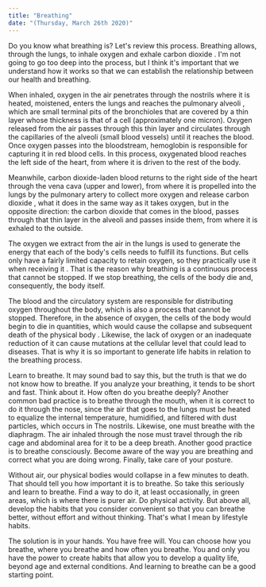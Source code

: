 ```yaml
---
title: "Breathing"
date: "(Thursday, March 26th 2020)"
---
```


Do you know what breathing is? Let's review this process. Breathing allows, through the lungs, to inhale oxygen and exhale carbon dioxide . I'm not going to go too deep into the process, but I think it's important that we understand how it works so that we can establish the relationship between our health and breathing.

When inhaled, oxygen in the air penetrates through the nostrils where it is heated, moistened, enters the lungs and reaches the pulmonary alveoli , which are small terminal pits of the bronchioles that are covered by a thin layer whose thickness is that of a cell (approximately one micron). Oxygen released from the air passes through this thin layer and circulates through the capillaries of the alveoli (small blood vessels) until it reaches the blood. Once oxygen passes into the bloodstream, hemoglobin is responsible for capturing it in red blood cells. In this process, oxygenated blood reaches the left side of the heart, from where it is driven to the rest of the body.

Meanwhile, carbon dioxide-laden blood returns to the right side of the heart through the vena cava (upper and lower), from where it is propelled into the lungs by the pulmonary artery to collect more oxygen and release carbon dioxide , what it does in the same way as it takes oxygen, but in the opposite direction: the carbon dioxide that comes in the blood, passes through that thin layer in the alveoli and passes inside them, from where it is exhaled to the outside.

The oxygen we extract from the air in the lungs is used to generate the energy that each of the body's cells needs to fulfill its functions. But cells only have a fairly limited capacity to retain oxygen, so they practically use it when receiving it . That is the reason why breathing is a continuous process that cannot be stopped. If we stop breathing, the cells of the body die and, consequently, the body itself. 

The blood and the circulatory system are responsible for distributing oxygen throughout the body, which is also a process that cannot be stopped. Therefore, in the absence of oxygen, the cells of the body would begin to die in quantities, which would cause the collapse and subsequent death of the physical body . Likewise, the lack of oxygen or an inadequate reduction of it can cause mutations at the cellular level that could lead to diseases. That is why it is so important to generate life habits in relation to the breathing process.

Learn to breathe. It may sound bad to say this, but the truth is that we do not know how to breathe. If you analyze your breathing, it tends to be short and fast. Think about it. How often do you breathe deeply? Another common bad practice is to breathe through the mouth, when it is correct to do it through the nose, since the air that goes to the lungs must be heated to equalize the internal temperature, humidified, and filtered with dust particles, which occurs in The nostrils. Likewise, one must breathe with the diaphragm. The air inhaled through the nose must travel through the rib cage and abdominal area for it to be a deep breath. Another good practice is to breathe consciously. Become aware of the way you are breathing and correct what you are doing wrong. Finally, take care of your posture.

Without air, our physical bodies would collapse in a few minutes to death. That should tell you how important it is to breathe. So take this seriously and learn to breathe. Find a way to do it, at least occasionally, in green areas, which is where there is purer air. Do physical activity. But above all, develop the habits that you consider convenient so that you can breathe better, without effort and without thinking. That's what I mean by lifestyle habits.

The solution is in your hands. You have free will. You can choose how you breathe, where you breathe and how often you breathe. You and only you have the power to create habits that allow you to develop a quality life, beyond age and external conditions. And learning to breathe can be a good starting point.
